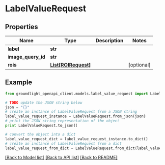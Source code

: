 # LabelValueRequest


## Properties
Name | Type | Description | Notes
------------ | ------------- | ------------- | -------------
**label** | **str** |  | 
**image_query_id** | **str** |  | 
**rois** | [**List[ROIRequest]**](ROIRequest.md) |  | [optional] 

## Example

```python
from groundlight_openapi_client.models.label_value_request import LabelValueRequest

# TODO update the JSON string below
json = "{}"
# create an instance of LabelValueRequest from a JSON string
label_value_request_instance = LabelValueRequest.from_json(json)
# print the JSON string representation of the object
print LabelValueRequest.to_json()

# convert the object into a dict
label_value_request_dict = label_value_request_instance.to_dict()
# create an instance of LabelValueRequest from a dict
label_value_request_from_dict = LabelValueRequest.from_dict(label_value_request_dict)
```
[[Back to Model list]](../README.md#documentation-for-models) [[Back to API list]](../README.md#documentation-for-api-endpoints) [[Back to README]](../README.md)


